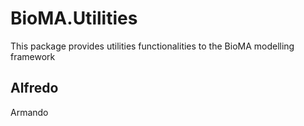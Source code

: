 # BioMA.Utilities
This package provides utilities functionalities to the BioMA modelling framework

## Alfredo
Armando
